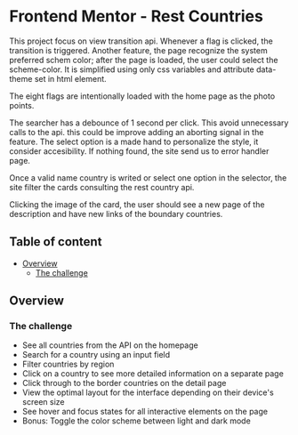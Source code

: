 # Frontend Mentor - Rest Countries

This project focus on view transition api. Whenever a flag is clicked, the transition is triggered. Another feature, the page recognize the system preferred schem color; after the page is loaded, the user could select the scheme-color. It is simplified using only css variables and attribute data-theme set in html element.

The eight flags are intentionally loaded with the home page as the photo points. 

The searcher has a debounce of 1 second per click. This avoid unnecessary calls to the api. this could be improve adding an aborting signal in the feature. The select option is a made hand to personalize the style, it consider accesibility. If nothing found, the site send us to error handler page.

Once a valid name country is writed or select one option in the selector, the site filter the cards consulting the rest country api.

Clicking the image of the card, the user should see a new page of the description and have new links of the boundary countries.

## Table of content

- [Overview](#overview)
  - [The challenge](#the-challenge)

## Overview

### The challenge

- See all countries from the API on the homepage
- Search for a country using an input field
- Filter countries by region
- Click on a country to see more detailed information on a separate page
- Click through to the border countries on the detail page
- View the optimal layout for the interface depending on their device's screen size
- See hover and focus states for all interactive elements on the page
- Bonus: Toggle the color scheme between light and dark mode
